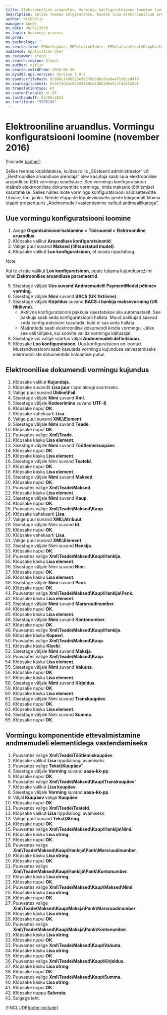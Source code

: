 ```yaml
---
title: Elektrooniline aruandlus. Vormingu konfiguratsiooni loomine (november 2016)
description: Selles teemas selgitatakse, kuidas luua elektroonilise aruandluse (ER) vormingu konfiguratsiooni.
author: NickSelin
manager: AnnBe
ms.date: 08/02/2019
ms.topic: business-process
ms.prod: ''
ms.technology: ''
ms.search.form: ERWorkspace, ERSolutionTable, ERSolutionCreateDropDialog, EROperationDesigner, ERComponentTypeDropDialog
audience: Application User
ms.reviewer: kfend
ms.search.region: Global
ms.author: nselin
ms.search.validFrom: 2016-06-30
ms.dyn365.ops.version: Version 7.0.0
ms.openlocfilehash: 8cb86c1486223e982f8cbddc8eadaaf1c8ced4f8
ms.sourcegitcommit: 6cb174d1ec8b55946dca4db03d6a3c3f4c6fa2df
ms.translationtype: HT
ms.contentlocale: et-EE
ms.lasthandoff: 03/09/2021
ms.locfileid: "5565186"
---
```

# <a name="er-create-a-format-configuration-november-2016"></a>Elektrooniline aruandlus. Vormingu konfiguratsiooni loomine (november 2016)

[!include [banner](../../includes/banner.md)]

Selles teemas kirjeldatakse, kuidas rollis „Süsteemi administraator“ või „Elektroonilise aruandluse arendaja“ olev kasutaja saab luua elektroonilise aruandluse (ER) vormingu seadistuse. See vormingu konfiguratsioon määrab elektrooniliste dokumentide vormingu, mida maksete töötlemisel kasutatakse. Selles näites loote vormingu konfiguratsiooni näidisettevõtte Litware, Inc. jaoks. Nende etappide lõpuleviimiseks peate kõigepealt läbima etapid protseduuris „Andmemudeli vastendamine valitud andmeallikatega”.


## <a name="create-a-new-format-configuration"></a>Uue vormingu konfiguratsiooni loomine
1. Avage **Organisatsiooni haldamine > Tööruumid > Elektrooniline aruandlus**.
2. Klõpsake valikut **Aruandluse konfiguratsioonid**.
3. Valige puul suvand **Maksed (lihtsustatud mudel)**.
4. Klõpsake valikut **Loo konfiguratsioon**, et avada rippdialoog.

 > [!NOTE]
 > Kui te ei näe valikut **Loo konfiguratsioon**, peate lubama kujundusrežiimi lehel **Elektroonilise aruandluse parameetrid**. 
 
5. Sisestage väljale **Uus suvand** **Andmemudelil PaymentModel põhinev vorming**.
6. Sisestage väljale **Nimi** suvand **BACS (UK fiktiivne)**.
7. Sisestage väljale **Kirjeldus** suvand **BACS-i hankija maksevorming (UK fiktiivne)**.
    * Aktiivne konfiguratsiooni pakkuja sisestatakse siia automaatselt. See pakkuja saab seda konfiguratsiooni hallata. Muud pakkujad saavad seda konfiguratsiooni kasutada, kuid ei saa seda hallata.  
    * Määratleda saab elektroonilise dokumendi kindla vormingu. Jätke see väli tühjaks, kui soovite valida vormingu käitusajal.  
8. Sisestage või valige väärtus väljal **Andmemudeli definitsioon**.
9. Klõpsake **Loo konfiguratsioon**. Uus konfiguratsioon on loodud. Mustandversiooni saab kasutada vormingu kujunduse salvestamiseks elektrooniliste dokumentide haldamise puhul.  

## <a name="design-the-format-of-an-electronic-document"></a>Elektroonilise dokumendi vormingu kujundus
1. Klõpsake valikut **Kujundaja**.
2. Klõpsake suvandit **Lisa juur** rippdialoogi avamiseks.
3. Valige puul suvand **Üldine\Fail**.
4. Sisestage väljale **Nimi** suvand **Xml**.
5. Sisestage väljale **Kodeerimine** suvand **UTF-8**.
6. Klõpsake nupul **OK**.
7. Klõpsake vahekaarti **Lisa**.
8. Valige puul suvand **XML\Element**.
9. Sisestage väljale **Nimi** suvand **Teade**.
10. Klõpsake nupul **OK**.
11. Puuvaates valige **Xml\Teade**.
12. Klõpsake käsku **Lisa element**.
13. Sisestage väljale **Nimi** suvand **Töötlemiskuupäev**.
14. Klõpsake nupul **OK**.
15. Klõpsake käsku **Lisa element**.
16. Sisestage väljale Nimi suvand **TeateId**.
17. Klõpsake nupul **OK**.
18. Klõpsake käsku **Lisa element**.
19. Sisestage väljale **Nimi** suvand **Maksed**.
20. Klõpsake nupul **OK**.
21. Puuvaates valige **Xml\Teade\Maksed**.
22. Klõpsake käsku **Lisa element**.
23. Sisestage väljale **Nimi** suvand **Kaup**.
24. Klõpsake nupul **OK**.
25. Puuvaates valige **Xml\Teade\Maksed\Kaup**.
26. Klõpsake vahekaarti **Lisa**.
27. Valige puul suvand **XML\Atribuut**.
28. Sisestage väljale Nimi suvand **Id**.
29. Klõpsake nupul **OK**.
30. Klõpsake vahekaarti **Lisa**.
31. Valige puul suvand **XML\Element**.
32. Sisestage väljale Nimi suvand **Hankija**.
33. Klõpsake nupul **OK**.
34. Puuvaates valige **Xml\Teade\Maksed\Kaup\Hankija**.
35. Klõpsake käsku **Lisa element**.
36. Sisestage väljale Nimi suvand **Nimi**.
37. Klõpsake nupul **OK**.
38. Klõpsake käsku **Lisa element**.
39. Sisestage väljale **Nimi** suvand **Pank**.
40. Klõpsake nupul **OK**.
41. Puuvaates valige **Xml\Teade\Maksed\Kaup\Hankija\Pank**.
42. Klõpsake käsku **Lisa element**.
43. Sisestage väljale **Nimi** suvand **Marsruudinumber**.
44. Klõpsake nupul **OK**.
45. Klõpsake käsku **Lisa element**.
46. Sisestage väljale **Nimi** suvand **Kontonumber**.
47. Klõpsake nupul **OK**.
48. Puuvaates valige **Xml\Teade\Maksed\Kaup\Hankija**.
49. Klõpsake käsku **Kopeeri**.
50. Puuvaates valige **Xml\Teade\Maksed\Kaup**.
51. Klõpsake käsku **Kleebi**.
52. Sisestage väljale **Nimi** suvand **Maksja**.
53. Puuvaates valige **Xml\Teade\Maksed\Kaup**.
54. Klõpsake käsku **Lisa element**.
55. Sisestage väljale **Nimi** suvand **Valuuta**.
56. Klõpsake nupul **OK**.
57. Klõpsake käsku **Lisa element**.
58. Sisestage väljale **Nimi** suvand **Kirjeldus**.
59. Klõpsake nupul **OK**.
60. Klõpsake käsku **Lisa element**.
61. Sisestage väljale Nimi suvand **Transkuupäev**.
62. Klõpsake nupul **OK**.
63. Klõpsake käsku **Lisa element**.
64. Sisestage väljale Nimi suvand **Summa**.
65. Klõpsake nupul **OK**.

## <a name="prepare-format-components-for-mapping-to-data-model-elements"></a>Vormingu komponentide ettevalmistamine andmemudeli elementidega vastendamiseks
1. Puuvaates valige **Xml\Teade\Töötlemiskuupäev**.
2. Klõpsake valikut **Lisa** rippdialoogi avamiseks.
3. Puuvaates valige **Tekst\Kuupäev**”.
4. Sisestage väljale **Vorming** suvand **aaaa-kk-pp**.
5. Klõpsake nupul **OK**.
6. Puuvaates valige **Xml\Teade\Maksed\Kaup\Transkuupäev**”
7. Klõpsake valikut **Lisa kuupäev**.
8. Sisestage väljale **Vorming** suvand **aaaa-kk-pp**.
9. Väljal **Kuupäev** valige **Kuupäev**.
10. Klõpsake nupul **OK**.
11. Puuvaates valige **Xml\Teade\TeateId**.
12. Klõpsake valikut **Lisa** rippdialoogi avamiseks.
13. Valige puul suvand **Tekst\String**.
14. Klõpsake nupul **OK**.
15. Puuvaates valige **Xml\Teade\Maksed\Kaup\Hankija\Nimi**.
16. Klõpsake käsku **Lisa string**.
17. Klõpsake nupul **OK**.
18. Puuvaates valige **Xml\Teade\Maksed\Kaup\Hankija\Pank\Marsruudinumber**.
19. Klõpsake käsku **Lisa string**.
20. Klõpsake nupul **OK**.
21. Puuvaates valige **Xml\Teade\Maksed\Kaup\Hankija\Pank\Kontonumber**.
22. Klõpsake käsku **Lisa string**.
23. Klõpsake nupul **OK**.
24. Puuvaates valige **Xml\Teade\Maksed\Kaup\Maksed\Nimi**.
25. Klõpsake käsku **Lisa string**.
26. Klõpsake nupul **OK**.
27. Puuvaates valige **Xml\Teade\Maksed\Kaup\Maksja\Pank\Marsruudinumber**.
28. Klõpsake käsku **Lisa string**.
29. Klõpsake nupul **OK**.
30. Puuvaates valige **Xml\Teade\Maksed\Kaup\Maksja\Pank\Kontonumber**.
31. Klõpsake käsku **Lisa string**.
32. Klõpsake nupul **OK**.
33. Puuvaates valige **Xml\Teade\Maksed\Kaup\Valuuta**.
34. Klõpsake käsku **Lisa string**.
35. Klõpsake nupul **OK**.
36. Puuvaates valige **Xml\Teade\Maksed\Kaup\Kirjeldus**.
37. Klõpsake käsku **Lisa string**.
38. Klõpsake nupul **OK**.
39. Puuvaates valige **Xml\Teade\Maksed\Kaup\Summa**.
40. Klõpsake käsku **Lisa string**.
41. Klõpsake nupul **OK**.
42. Klõpsake nuppu **Salvesta**.
43. Sulgege leht.



[!INCLUDE[footer-include](../../../../includes/footer-banner.md)]